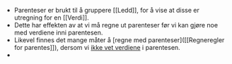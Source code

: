 - Parenteser er brukt til å gruppere [[Ledd]], for å vise at disse er utregning for en [[Verdi]].
- Dette har effekten av at vi må regne ut parenteser før vi kan gjøre noe med verdiene inni parentesen.
- Likevel finnes det mange måter å [regne med parenteser]([[Regneregler for parentes]]), dersom vi [ikke vet verdiene]([[Variabler]]) i parentesen.
-